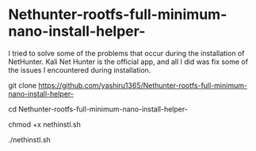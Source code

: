 # Nethunter-rootfs-full-minimum-nano-install-helper-
I tried to solve some of the problems that occur during the installation of NetHunter.
Kali Net Hunter is the official app, and all I did was fix some of the issues I encountered during installation. 

git clone https://github.com/yashiru1365/Nethunter-rootfs-full-minimum-nano-install-helper-

cd Nethunter-rootfs-full-minimum-nano-install-helper-

chmod +x nethinstl.sh

./nethinstl.sh

